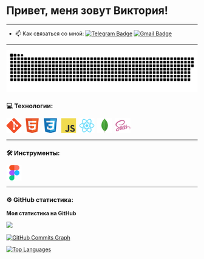 # Привет, меня зовут Виктория!

---

- :mailbox: Как связаться со мной: [![Telegram Badge](https://img.shields.io/badge/-Viktoria-fc7cf4?style=flat&logo=Telegram&logoColor=white)](https://t.me/viktoria_odinaeva) [![Gmail Badge](https://img.shields.io/badge/-Gmail-red?style=flat&logo=Gmail&logoColor=white)](mailto:odinaeva.viktoria@gmail.com)

---

<p align="center">
 <img width="600" src="assets/github-snake.svg" alt="snake"/>
</p>

### 💻 Технологии:

<div>
  <img src="https://github.com/devicons/devicon/blob/master/icons/git/git-original.svg" title="git" alt="git" width="40" height="40"/>&nbsp
  <img src="https://github.com/devicons/devicon/blob/master/icons/html5/html5-original.svg" title="html5" alt="html5" width="40" height="40"/>&nbsp
  <img src="https://github.com/devicons/devicon/blob/master/icons/css3/css3-original.svg" title="css" alt="css" width="40" height="40"/>&nbsp
  <img src="https://github.com/devicons/devicon/blob/master/icons/javascript/javascript-original.svg" title="javascript" alt="javascript" width="40" height="40"/>&nbsp
  <img src="https://github.com/devicons/devicon/blob/master/icons/react/react-original.svg" title="reactjs" alt="reactjs" width="40" height="40"/>&nbsp
  <img src="https://github.com/devicons/devicon/blob/master/icons/mongodb/mongodb-original.svg" title="mongodb" alt="mongodb" width="40" height="40"/>&nbsp
  <img src="https://github.com/devicons/devicon/blob/master/icons/sass/sass-original.svg" title="sass/scss" alt="sass/scss" width="40" height="40"/>&nbsp;
</div>

---

### 🛠 Инструменты:

<div>
  <img src="https://github.com/devicons/devicon/blob/master/icons/figma/figma-original.svg" title="figma" alt="figma" width="40" height="40"/>&nbsp;
</div>

---

### ⚙️ GitHub статистика:

<b>Моя статистика на GitHub</b>

<a href="http://www.github.com/odinaeva-vika"><img src="https://github-readme-streak-stats.herokuapp.com/?user=odinaeva-vika&stroke=ffffff&background= 1c1917&ring=0891b2&fire=0891b2&currStreakNum=ffffff&currStreakLabel=0891b2&sideNums=ffffff&sideLabels=ffffff&dates=ffffff&hide_border=true" /></a>

<a href="http://www.github.com/odinaeva-vika"><img src="https://github-readme-activity-graph.cycle.app/graph?username=odinaeva-vika&bg_color=1c1917&color =ffffff&line=0891b2&point=ffffff&area_color=1c1917&area=true&hide_border=true&custom_title=GitHub%20Commits%20Graph" alt="GitHub Commits Graph" /></a>

<a href="https://github.com/odinaeva-vika" align="left"><img src="https://github-readme-stats.vercel.app/api/top-langs/?username =odinaeva-vika&langs_count=10&title_color=0891b2&text_color=ffffff&icon_color=0891b2&bg_color=1c1917&hide_border=true&locale=en&custom_title=Top%20%Languages" alt="Top Languages" /></a>